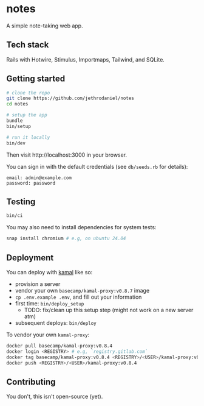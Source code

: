 # notes

A simple note-taking web app.

## Tech stack

Rails with Hotwire, Stimulus, Importmaps, Tailwind, and SQLite.

## Getting started

```sh
# clone the repo
git clone https://github.com/jethrodaniel/notes
cd notes

# setup the app
bundle
bin/setup

# run it locally
bin/dev
```

Then visit http://localhost:3000 in your browser.

You can sign in with the default credentials (see `db/seeds.rb` for details):

```
email: admin@example.com
password: password
```

## Testing

```sh
bin/ci
```

You may also need to install dependencies for system tests:

```sh
snap install chromium # e.g, on ubuntu 24.04
```

## Deployment

You can deploy with [kamal](https://kamal-deploy.org/) like so:

- provision a server
- vendor your own `basecamp/kamal-proxy:v0.8.7` image
- `cp .env.example .env`, and fill out your information
- first time: `bin/deploy_setup`
  - TODO: fix/clean up this setup step (might not work on a new server atm)
- subsequent deploys: `bin/deploy`

To vendor your own `kamal-proxy`:

```sh
docker pull basecamp/kamal-proxy:v0.8.4
docker login <REGISTRY> # e.g, `registry.gitlab.com`
docker tag basecamp/kamal-proxy:v0.8.4 <REGISTRY>/<USER>/kamal-proxy:v0.8.4
docker push <REGISTRY>/<USER>/kamal-proxy:v0.8.4
```

## Contributing

You don't, this isn't open-source (yet).
